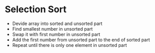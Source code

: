 # Selection Sort

* Devide array into sorted and unsorted part
* Find smallest number in unsorted part
* Swap it with first number in unsorted part
* Add the first number from unsorted part to the end of sorted part
* Repeat until there is only one element in unsorted part

